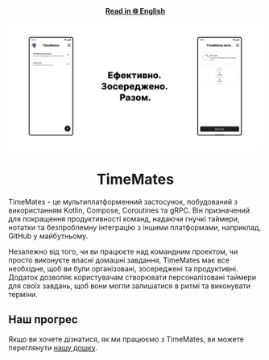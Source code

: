 <center><b><a href="README-uk.md">Read in 🌐 English</a></b></center>

![poster](docs/images/uk/github_poster.png)

# <center>TimeMates</center>
TimeMates - це мультиплатформенний застосунок, побудований з використанням Kotlin, Compose,
Coroutines та gRPC. Він призначений для покращення продуктивності команд, надаючи гнучкі таймери,
нотатки та безпроблемну інтеграцію з іншими платформами, наприклад, GitHub у майбутньому.

Незалежно від того, чи ви працюєте над командним проектом, чи просто виконуєте власні домашні завдання, TimeMates має все необхідне,
щоб ви були організовані, зосереджені та продуктивні. Додаток дозволяє користувачам створювати персоналізовані таймери для своїх завдань,
щоб вони могли залишатися в ритмі та виконувати терміни.

## Наш прогрес
Якщо ви хочете дізнатися, як ми працюємо з TimeMates, ви можете переглянути [нашу дошку](https://github.com/orgs/timemates/projects/3/views/2).
